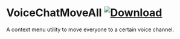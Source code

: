 # VoiceChatMoveAll [![Download](https://media.wtf/31024660)](https://betterdiscord.net/ghdl?id=3511 "VoiceChatMoveAll")
A context menu utility to move everyone to a certain voice channel.
